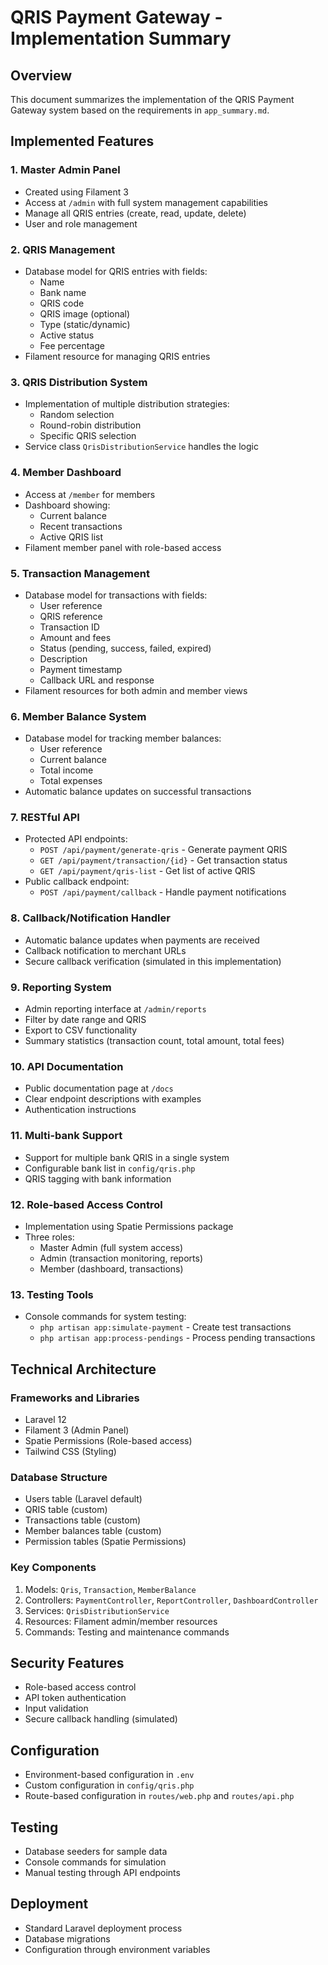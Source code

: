 # QRIS Payment Gateway - Implementation Summary

## Overview
This document summarizes the implementation of the QRIS Payment Gateway system based on the requirements in `app_summary.md`.

## Implemented Features

### 1. Master Admin Panel
- Created using Filament 3
- Access at `/admin` with full system management capabilities
- Manage all QRIS entries (create, read, update, delete)
- User and role management

### 2. QRIS Management
- Database model for QRIS entries with fields:
  - Name
  - Bank name
  - QRIS code
  - QRIS image (optional)
  - Type (static/dynamic)
  - Active status
  - Fee percentage
- Filament resource for managing QRIS entries

### 3. QRIS Distribution System
- Implementation of multiple distribution strategies:
  - Random selection
  - Round-robin distribution
  - Specific QRIS selection
- Service class `QrisDistributionService` handles the logic

### 4. Member Dashboard
- Access at `/member` for members
- Dashboard showing:
  - Current balance
  - Recent transactions
  - Active QRIS list
- Filament member panel with role-based access

### 5. Transaction Management
- Database model for transactions with fields:
  - User reference
  - QRIS reference
  - Transaction ID
  - Amount and fees
  - Status (pending, success, failed, expired)
  - Description
  - Payment timestamp
  - Callback URL and response
- Filament resources for both admin and member views

### 6. Member Balance System
- Database model for tracking member balances:
  - User reference
  - Current balance
  - Total income
  - Total expenses
- Automatic balance updates on successful transactions

### 7. RESTful API
- Protected API endpoints:
  - `POST /api/payment/generate-qris` - Generate payment QRIS
  - `GET /api/payment/transaction/{id}` - Get transaction status
  - `GET /api/payment/qris-list` - Get list of active QRIS
- Public callback endpoint:
  - `POST /api/payment/callback` - Handle payment notifications

### 8. Callback/Notification Handler
- Automatic balance updates when payments are received
- Callback notification to merchant URLs
- Secure callback verification (simulated in this implementation)

### 9. Reporting System
- Admin reporting interface at `/admin/reports`
- Filter by date range and QRIS
- Export to CSV functionality
- Summary statistics (transaction count, total amount, total fees)

### 10. API Documentation
- Public documentation page at `/docs`
- Clear endpoint descriptions with examples
- Authentication instructions

### 11. Multi-bank Support
- Support for multiple bank QRIS in a single system
- Configurable bank list in `config/qris.php`
- QRIS tagging with bank information

### 12. Role-based Access Control
- Implementation using Spatie Permissions package
- Three roles:
  - Master Admin (full system access)
  - Admin (transaction monitoring, reports)
  - Member (dashboard, transactions)

### 13. Testing Tools
- Console commands for system testing:
  - `php artisan app:simulate-payment` - Create test transactions
  - `php artisan app:process-pendings` - Process pending transactions

## Technical Architecture

### Frameworks and Libraries
- Laravel 12
- Filament 3 (Admin Panel)
- Spatie Permissions (Role-based access)
- Tailwind CSS (Styling)

### Database Structure
- Users table (Laravel default)
- QRIS table (custom)
- Transactions table (custom)
- Member balances table (custom)
- Permission tables (Spatie Permissions)

### Key Components
1. Models: `Qris`, `Transaction`, `MemberBalance`
2. Controllers: `PaymentController`, `ReportController`, `DashboardController`
3. Services: `QrisDistributionService`
4. Resources: Filament admin/member resources
5. Commands: Testing and maintenance commands

## Security Features
- Role-based access control
- API token authentication
- Input validation
- Secure callback handling (simulated)

## Configuration
- Environment-based configuration in `.env`
- Custom configuration in `config/qris.php`
- Route-based configuration in `routes/web.php` and `routes/api.php`

## Testing
- Database seeders for sample data
- Console commands for simulation
- Manual testing through API endpoints

## Deployment
- Standard Laravel deployment process
- Database migrations
- Configuration through environment variables